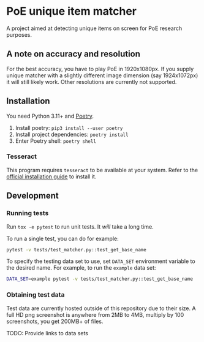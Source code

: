 # PoE unique item matcher

A project aimed at detecting unique items on screen for PoE research purposes.

## A note on accuracy and resolution

For the best accuracy, you have to play PoE in 1920x1080px. If you supply
unique matcher with a slightly different image dimension (say 1924x1072px)
it will still likely work. Other resolutions are currently not supported.

## Installation

You need Python 3.11+ and [Poetry](https://github.com/python-poetry/poetry).

1. Install poetry: `pip3 install --user poetry`
2. Install project dependencies: `poetry install`
3. Enter Poetry shell: `poetry shell`

### Tesseract

This program requires `tesseract` to be available at your system.
Refer to the [official installation guide](https://tesseract-ocr.github.io/tessdoc/Installation.html) to install it.

## Development

### Running tests

Run `tox -e pytest` to run unit tests. It *will* take a long time.

To run a single test, you can do for example:

```bash
pytest -v tests/test_matcher.py::test_get_base_name
```

To specify the testing data set to use, set `DATA_SET` environment variable
to the desired name. For example, to run the `example` data set:

```bash
DATA_SET=example pytest -v tests/test_matcher.py::test_get_base_name
```

### Obtaining test data

Test data are currently hosted outside of this repository due to their size.
A full HD png screenshot is anywhere from 2MB to 4MB, multiply by 100 screenshots,
you get 200MB+ of files.

TODO: Provide links to data sets
